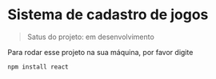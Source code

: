 <h1> Sistema de cadastro de jogos</h1>

> Satus do projeto: em desenvolvimento

Para rodar esse projeto na sua máquina, por favor digite

```
npm install react
```
